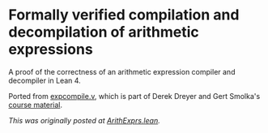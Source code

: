 # Formally verified compilation and decompilation of arithmetic expressions

A proof of the correctness of an arithmetic expression compiler and decompiler in Lean 4.

Ported from [expcompile.v], which is part of Derek Dreyer and Gert Smolka's
[course material].

*This was originally posted at [
ArithExprs.lean](https://gist.github.com/brendanzab/232379f8d82852c2a831bfefb99fff5a).*

[expcompile.v]: https://www.ps.uni-saarland.de/courses/sem-ws17/expcompile.v
[course material]: https://courses.ps.uni-saarland.de/sem_ws1718/3/Resources

